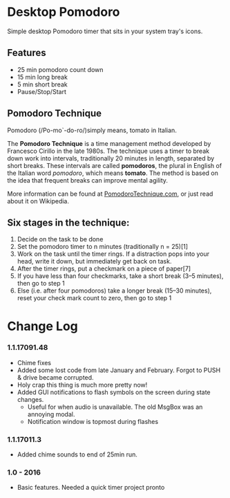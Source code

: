 # Desktop Pomodoro
Simple desktop Pomodoro timer that sits in your system tray's icons.

## Features
* 25 min pomodoro count down
* 15 min long break
* 5 min short break
* Pause/Stop/Start


## Pomodoro Technique
Pomodoro (/Po-mo`-do-ro/)simply means, tomato in Italian.

The **Pomodoro Technique** is a time management method developed by Francesco Cirillo in the late 1980s. The technique uses a timer to break down work into intervals, traditionally 20 minutes in length, separated by short breaks. These intervals are called **pomodoros**, the plural in English of the Italian word _pomodoro_, which means **tomato**. The method is based on the idea that frequent breaks can improve mental agility.

More information can be found at [PomodoroTechnique.com](http://pomodorotechnique.com/), or just read about it on Wikipedia.

## Six stages in the technique:

1. Decide on the task to be done
1. Set the pomodoro timer to n minutes (traditionally n = 25)[1]
1. Work on the task until the timer rings. If a distraction pops into  your head, write it down, but immediately get back on task.
1. After the timer rings, put a checkmark on a piece of paper[7]
1. If you have less than four checkmarks, take a short break (3–5 minutes), then go to step 1
1. Else (i.e. after four pomodoros) take a longer break (15–30 minutes), reset your check mark count to zero, then go to step 1


# Change Log

### 1.1.17091.48
* Chime fixes
* Added some lost code from late January and February. Forgot to PUSH & drive became corrupted.
* Holy crap this thing is much more pretty now!
* Added GUI notifications to flash symbols on the screen during state changes.
    * Useful for when audio is unavailable. The old MsgBox was an annoying modal.
    * Notification window is topmost during flashes
    
### 1.1.17011.3
* Added chime sounds to end of 25min run.
    
### 1.0 - 2016
* Basic features. Needed a quick timer project pronto
